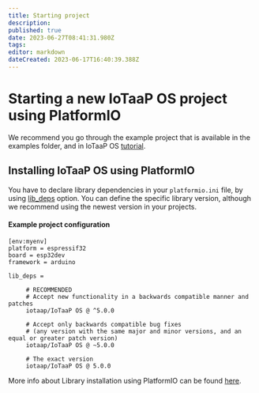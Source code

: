 ```yaml
---
title: Starting project
description: 
published: true
date: 2023-06-27T08:41:31.980Z
tags: 
editor: markdown
dateCreated: 2023-06-17T16:40:39.388Z
---
```


# Starting a new IoTaaP OS project using PlatformIO

We recommend you go through the example project that is available in the examples folder, and in IoTaaP OS [tutorial](https://docs.iotaap.io/docs-tutorials/iotaap-os/).

## Installing IoTaaP OS using PlatformIO

You have to declare library dependencies in your `platformio.ini` file, by using [lib_deps](https://docs.platformio.org/page/projectconf/section_env_library.html) option. You can define the specific library version, although we recommend using the newest version in your projects.

#### Example project configuration

```
[env:myenv]
platform = espressif32
board = esp32dev
framework = arduino

lib_deps =

     # RECOMMENDED
     # Accept new functionality in a backwards compatible manner and patches
     iotaap/IoTaaP OS @ ^5.0.0

     # Accept only backwards compatible bug fixes
     # (any version with the same major and minor versions, and an equal or greater patch version)
     iotaap/IoTaaP OS @ ~5.0.0

     # The exact version
     iotaap/IoTaaP OS @ 5.0.0

```

More info about Library installation using PlatformIO can be found [here](https://registry.platformio.org/libraries/iotaap/IoTaaP%20OS/installation).